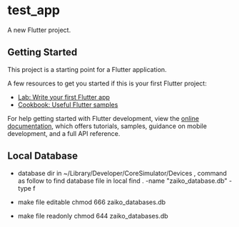 # test_app

A new Flutter project.

## Getting Started

This project is a starting point for a Flutter application.

A few resources to get you started if this is your first Flutter project:

- [Lab: Write your first Flutter app](https://docs.flutter.dev/get-started/codelab)
- [Cookbook: Useful Flutter samples](https://docs.flutter.dev/cookbook)

For help getting started with Flutter development, view the
[online documentation](https://docs.flutter.dev/), which offers tutorials,
samples, guidance on mobile development, and a full API reference.

## Local Database
- database dir
in ~/Library/Developer/CoreSimulator/Devices , command as follow to find database file in local
find . -name "zaiko_database.db" -type f

- make file editable
chmod 666 zaiko_databases.db

- make file readonly
chmod 644 zaiko_databases.db
